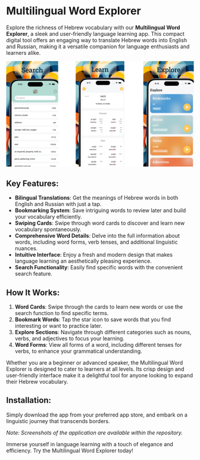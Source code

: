 # Multilingual Word Explorer

Explore the richness of Hebrew vocabulary with our **Multilingual Word Explorer**, a sleek and user-friendly language learning app. This compact digital tool offers an engaging way to translate Hebrew words into English and Russian, making it a versatile companion for language enthusiasts and learners alike.

![](github.jpg)     

## Key Features:

- **Bilingual Translations**: Get the meanings of Hebrew words in both English and Russian with just a tap.
- **Bookmarking System**: Save intriguing words to review later and build your vocabulary efficiently.
- **Swiping Cards**: Swipe through word cards to discover and learn new vocabulary spontaneously.
- **Comprehensive Word Details**: Delve into the full information about words, including word forms, verb tenses, and additional linguistic nuances.
- **Intuitive Interface**: Enjoy a fresh and modern design that makes language learning an aesthetically pleasing experience.
- **Search Functionality**: Easily find specific words with the convenient search feature.

## How It Works:

1. **Word Cards**: Swipe through the cards to learn new words or use the search function to find specific terms.
2. **Bookmark Words**: Tap the star icon to save words that you find interesting or want to practice later.
3. **Explore Sections**: Navigate through different categories such as nouns, verbs, and adjectives to focus your learning.
4. **Word Forms**: View all forms of a word, including different tenses for verbs, to enhance your grammatical understanding.

Whether you are a beginner or advanced speaker, the Multilingual Word Explorer is designed to cater to learners at all levels. Its crisp design and user-friendly interface make it a delightful tool for anyone looking to expand their Hebrew vocabulary.

## Installation:

Simply download the app from your preferred app store, and embark on a linguistic journey that transcends borders.

_Note: Screenshots of the application are available within the repository._

Immerse yourself in language learning with a touch of elegance and efficiency. Try the Multilingual Word Explorer today!
